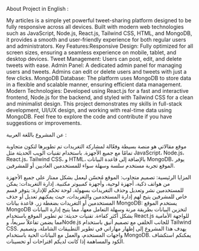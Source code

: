

About Project in English :

My articles is a simple yet powerful tweet-sharing platform designed to be fully responsive across all devices. Built with modern web technologies
such as JavaScript, Node.js, React.js, Tailwind CSS, HTML, and MongoDB, it provides a smooth and user-friendly experience for both regular users and administrators.
Key Features:Responsive Design: Fully optimized for all screen sizes, ensuring a seamless experience on mobile, tablet, and desktop devices.
Tweet Management: Users can post, edit, and delete tweets with ease. Admin Panel: A dedicated admin panel for managing users and tweets. Admins can edit or delete users 
and tweets with just a few clicks. MongoDB Database: The platform uses MongoDB to store data in a flexible and scalable manner, ensuring efficient data management.
Modern Technologies: Developed using React.js for a fast and interactive frontend, Node.js for the backend, and styled with Tailwind CSS for a clean and minimalist design.
This project demonstrates my skills in full-stack development, UI/UX design, and working with real-time data using MongoDB. Feel free to explore the code and contribute
if you have suggestions or improvements.



عن المشروع باللغة العربية :

موقع مقالاتي هو منصة بسيطة وفعّالة لمشاركة التغريدات تم تطويرها لتكون متجاوبة تمامًا مع جميع الأجهزة. باستخدام تقنيات الويب الحديثة مثل JavaScript، Node.js، React.js، Tailwind CSS، و HTML، بالإضافة إلى قاعدة البيانات MongoDB، يوفر الموقع تجربة مستخدم سلسة وسهلة سواء للمستخدمين العاديين أو للمشرفين.

المزايا الرئيسية:
تصميم متجاوب: الموقع مُحسّن ليعمل بشكل ممتاز على جميع الأجهزة من هواتف ذكية، أجهزة لوحية، وأجهزة كمبيوتر مكتبية. إدارة التغريدات: يمكن للمستخدمين نشر وتعديل وحذف التغريدات بسهولة. لوحة تحكم للإدارة: يتوفر قسم خاص للمشرفين يتيح لهم إدارة المستخدمين والتغريدات، حيث يمكنهم تعديل أو حذف المستخدمين أو التغريدات بضغطة زر. قاعدة بيانات MongoDB: يستخدم الموقع MongoDB لتخزين البيانات بطريقة مرنة وسهلة التعامل معها، مما يتيح إدارة البيانات بشكل أكثر كفاءة. تقنيات حديثة: تم تطوير الموقع باستخدام React.js للواجهة الأمامية مما يضمن تفاعلاً سريعاً، وNode.js للجانب الخلفي مع تصميم أنيق باستخدام Tailwind CSS. يهدف هذا المشروع إلى إظهار مهاراتي في تطوير التطبيقات الشاملة، وتصميم واجهات المستخدم، والعمل مع البيانات الحية باستخدام MongoDB. يمكنكم استكشاف الكود والمساهمة إذا كانت لديكم اقتراحات أو تحسينات.

